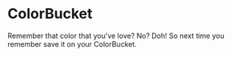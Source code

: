 # ColorBucket
Remember that color that you've love? No? Doh! So next time you remember save it on your ColorBucket.
